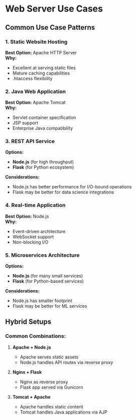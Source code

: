 ﻿# Web Server Use Cases

## Common Use Case Patterns

### 1. Static Website Hosting
**Best Option:** Apache HTTP Server  
**Why:**  
- Excellent at serving static files
- Mature caching capabilities
- .htaccess flexibility

### 2. Java Web Application
**Best Option:** Apache Tomcat  
**Why:**  
- Servlet container specification
- JSP support
- Enterprise Java compatibility

### 3. REST API Service
**Options:**  
- **Node.js** (for high throughput)
- **Flask** (for Python ecosystem)
  
**Considerations:**  
- Node.js has better performance for I/O-bound operations
- Flask may be better for data science integrations

### 4. Real-time Application
**Best Option:** Node.js  
**Why:**  
- Event-driven architecture
- WebSocket support
- Non-blocking I/O

### 5. Microservices Architecture
**Options:**  
- **Node.js** (for many small services)
- **Flask** (for Python-based services)
  
**Considerations:**  
- Node.js has smaller footprint
- Flask may be better for ML services

## Hybrid Setups

### Common Combinations:
1. **Apache + Node.js**  
   - Apache serves static assets
   - Node.js handles API routes via reverse proxy

2. **Nginx + Flask**  
   - Nginx as reverse proxy
   - Flask app served via Gunicorn

3. **Tomcat + Apache**  
   - Apache handles static content
   - Tomcat handles Java applications via AJP
